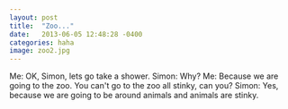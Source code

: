 ```yaml
---
layout: post
title:  "Zoo..."
date:   2013-06-05 12:48:28 -0400
categories: haha
image: zoo2.jpg
---
```


Me: OK, Simon, lets go take a shower.
Simon: Why?
Me: Because we are going to the zoo. You can't go to the zoo all stinky, can you?
Simon: Yes, because we are going to be around animals and animals are stinky.
